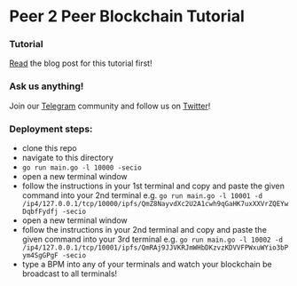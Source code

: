 # Peer 2 Peer Blockchain Tutorial

### Tutorial
[Read](https://medium.com/@mycoralhealth/code-a-simple-p2p-blockchain-in-go-46662601f417) the blog post for this tutorial first!

### Ask us anything!

Join our [Telegram](https://t.me/joinchat/FX6A7UThIZ1WOUNirDS_Ew) community and follow us on [Twitter](https://twitter.com/myCoralHealth)!

### Deployment steps:
- clone this repo
- navigate to this directory
- `go run main.go -l 10000 -secio`
- open a new terminal window
- follow the instructions in your 1st terminal and copy and paste the given command into your 2nd terminal e.g. `go run main.go -l 10001 -d /ip4/127.0.0.1/tcp/10000/ipfs/QmZ8NayvdXc2U2A1cwh9qGaHK7uxXXVrZQEYwDqbfFydfj -secio`
- open a new terminal window
- follow the instructions in your 2nd terminal and copy and paste the given command into your 3rd terminal e.g. `go run main.go -l 10002 -d /ip4/127.0.0.1/tcp/10001/ipfs/QmRAj9JJVKRJmWHbDKzvzKDVVFPWxuWYio3bPym4SgGPgF -secio`
- type a BPM into any of your terminals and watch your blockchain be broadcast to all terminals!


